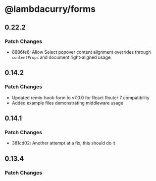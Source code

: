 # @lambdacurry/forms

## 0.22.2

### Patch Changes

- 8886fe6: Allow Select popover content alignment overrides through `contentProps` and document right-aligned usage.

## 0.14.2

### Patch Changes

- Updated remix-hook-form to v7.0.0 for React Router 7 compatibility
- Added example files demonstrating middleware usage

## 0.14.1

### Patch Changes

- 381cd02: Another attempt at a fix, this should do it

## 0.13.4

### Patch Changes
